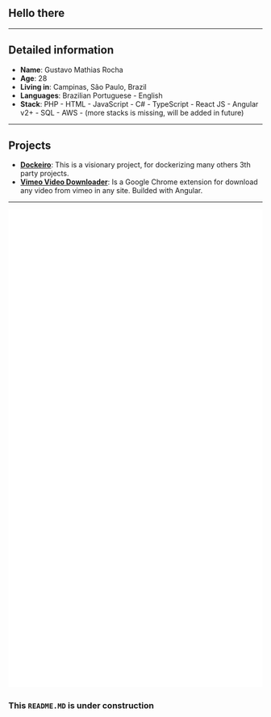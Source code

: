 ## Hello there
___

## Detailed information

* **Name**: Gustavo Mathias Rocha
* **Age**: 28
* **Living in**: Campinas, São Paulo, Brazil
* **Languages**: Brazilian Portuguese - English
* **Stack**: PHP - HTML - JavaScript - C# - TypeScript - React JS - Angular v2+ - SQL - AWS - (more stacks is missing, will be added in future)

___

## Projects

* **[Dockeiro](https://github.com/dockeiro)**: This is a visionary project, for dockerizing many others 3th party projects.
* **[Vimeo Video Downloader](https://github.com/gustavo8000br/video-downloader)**: Is a Google Chrome extension for download any video from vimeo in any site. Builded with Angular.
___

<!-- If you're using "master" as default branch -->
![Metrics](https://github.com/gustavo8000br/gustavo8000br/blob/main/github-metrics.svg)

### This ``README.MD`` is under construction
